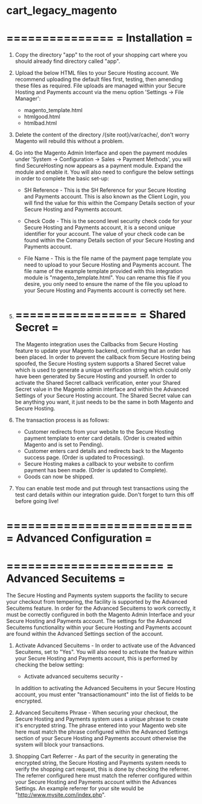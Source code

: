 # cart_legacy_magento

===============
= Installation  =
===============

1.	Copy the directory "app" to the root of your shopping cart where you should already find directory called "app".

2.	Upload the below HTML files to your Secure Hosting account. We recommend uploading the default files first, testing,
	then amending these files as required. File uploads are managed within your Secure Hosting	and Payments account via 
	the menu option 'Settings -> File Manager':
	- magento_template.html
	- htmlgood.html
	- htmlbad.html

3.	Delete the content of the directory /{site root}/var/cache/, don't worry Magento will rebuild this without a problem.
   
4.	Go into the Magento Admin Interface and open the payment modules under 'System -> Configuration -> Sales -> Payment Methods',
	you will find SecureHosting now appears as a payment module. Expand the module and enable it. You will also need to
	configure the below settings in order to complete the basic set-up:

	- SH Reference - This is the SH Reference for your Secure Hosting and Payments account. This is also known as the Client
		Login, you will find the value for this within the Company Details section of your Secure Hosting and Payments account.

	- Check Code - This is the second level security check code for your Secure Hosting and Payments account, it is a second
		unique identifier for your account. The value of your check code can be found within the Comany Details 
		section of your Secure Hosting and Payments account.

	- File Name - This is the file name of the payment page template you need to upload to your Secure Hosting and Payments account. The file name of the example template provided with this integration module is 
		"magento_template.html". You can rename this file if you desire, you only need to ensure the name of the file you upload to your Secure Hosting and Payments account is correctly set here.

5.  =================
	= Shared Secret =
	=================
	The Magento integration uses the Callbacks from Secure Hosting feature to update your Magento backend, confirming that an order has been placed. In order
	to prevent the callback from Secure Hosting being spoofed, the Secure Hosting system supports a Shared Secret value which is used to generate a unique verification string which could only have been generated by Secure Hosting and yourself. In order to activate the Shared Secret callback verification, enter your Shared Secret value in the Magento admin interface and within the Advanced Settings of your Secure Hosting account. The Shared Secret value can be anything you want, it just needs to be the same in both Magento and Secure Hosting.

6.  The transaction process is as follows:
	- Customer redirects from your website to the Secure Hosting payment template to enter card details. (Order is created within Magento and is set to Pending).
	- Customer enters card details and redirects back to the Magento success page. (Order is updated to Processing).
	- Secure Hosting makes a callback to your website to confirm payment has been made. (Order is updated to Complete).
	- Goods can now be shipped.

7.	You can enable test mode and put through test transactions using the test card details within our integration guide. Don't forget to turn this off before going live!


==========================
= Advanced Configuration =
==========================

======================
= Advanced Secuitems =
======================

The Secure Hosting and Payments system supports the facility to secure your checkout from tempering, the facility is supported
by the Advanced Secuitems feature. In order for the Advanced Secuitems to work correctly, it must be correctly configured in
both the Magento Admin Interface and your Secure Hosting and Payments account. The settings for the Advanced Secuitems functionality
within your Secure Hosting and Payments account are found within the Advanced Settings section of the account.

1.	Activate Advanced Secuitems - In order to activate use of the Advanced Secuitems, set to "Yes". You will also need to activate
		the feature within your Secure Hosting and Payments account, this is performed by checking the below setting: 
	- Activate advanced secuitems security -
	
	In addition to activating the Advanced Secuitems in your Secure Hosting account, you must enter "transactionamount" into the list of fields to be encrypted.
	
2.	Advanced Secuitems Phrase - When securing your checkout, the Secure Hosting and Payments system uses a unique phrase to create it's
		encrypted string. The phrase entered into your Magento web site here must match the phrase configured within the Advanced Settings section
		of your Secure Hosting and Payments account otherwise the system will block your transactions.
	
3.	Shopping Cart Referrer - As part of the security in generating the encrypted string, the Secure Hosting and Payments system needs to verify the
		shopping cart request, this is done by checking the referrer. The referrer configured here must match the referrer configured within your
		Secure Hosting and Payments account within the Advances Settings. An example referrer for your site would be "http://www.mysite.com/index.php".

